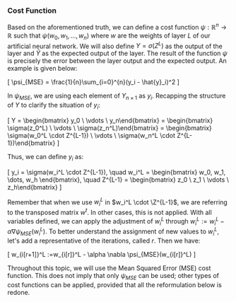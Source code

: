 ### Cost Function

Based on the aforementioned truth, we can define a cost function $\psi: \mathbb{R}^n \rightarrow \mathbb{R}$ such that $\psi(w_0, w_1, \dots, w_n)$ where $w$ are the weights of layer $L$ of our artificial neural network. We will also define $Y = \sigma(Z^L)$ as the output of the layer and $\hat{Y}$ as the expected output of the layer. The result of the function $\psi$ is precisely the error between the layer output and the expected output. An example is given below:

\[
\psi_{MSE} = \frac{1}{n}\sum_{i=0}^{n}(y_i - \hat{y}_i)^2
\]

In $\psi_{MSE}$, we are using each element of $Y_{n \times 1}$ as $y_i$. Recapping the structure of $Y$ to clarify the situation of $y_i$:

\[
Y = \begin{bmatrix} y_0 \\ \vdots \\ y_n\end{bmatrix} = \begin{bmatrix} \sigma(z_0^L) \\ \vdots \\ \sigma(z_n^L)\end{bmatrix} = \begin{bmatrix} \sigma(w_0^L \cdot Z^{L-1}) \\ \vdots \\ \sigma(w_n^L \cdot Z^{L-1})\end{bmatrix}
\]

Thus, we can define $y_i$ as:

\[
y_i = \sigma(w_i^L \cdot Z^{L-1}), \quad w_i^L = \begin{bmatrix} w_0, w_1, \dots, w_h \end{bmatrix}, \quad Z^{L-1} = \begin{bmatrix} z_0 \\ z_1 \\ \vdots \\ z_h\end{bmatrix}
\]

Remember that when we use $w_i^L$ in $w_i^L \cdot \Z^{L-1}$, we are referring to the transposed matrix $w^t$. In other cases, this is not applied. With all variables defined, we can apply the adjustment of $w_i^L$ through $w_i^L := w_i^L - \alpha \nabla \psi_{MSE}(w_i^L)$. To better understand the assignment of new values to $w_i^L$, let's add a representative of the iterations, called $r$. Then we have:

\[
w_{i[r+1]}^L :=w_{i[r]}^L - \alpha \nabla \psi_{MSE}(w_{i[r]}^L)
\]

Throughout this topic, we will use the Mean Squared Error (MSE) cost function. This does not imply that only $\psi_{MSE}$ can be used; other types of cost functions can be applied, provided that all the reformulation below is redone.


